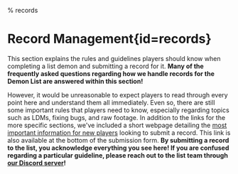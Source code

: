 % records

<div class='panel fade js-scroll-anim' data-anim='fade'>
  
# Record Management{id=records}

This section explains the rules and guidelines players should know when completing a list demon and submitting a record for it. **Many of the frequently asked questions regarding how we handle records for the Demon List are answered within this section!**

However, it would be unreasonable to expect players to read through every point here and understand them all immediately. Even so, there are still some important rules that players need to know, especially regarding topics such as LDMs, fixing bugs, and raw footage. In addition to the links for the more specific sections, we've included a short webpage detailing the [most important information for new players](/guidelines/takeaways) looking to submit a record. This link is also available at the bottom of the submission form. **By submitting a record to the list, you acknowledge everything you see here! If you are confused regarding a particular guideline, please reach out to the list team through [our Discord server](https://discord.gg/M7bDDQf)!**

</div>
